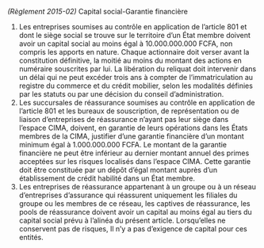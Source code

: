 _(Règlement 2015-02)_ Capital social-Garantie financière
1.  Les entreprises soumises au contrôle en application de l’article 801 et dont le siège social se trouve sur le territoire d’un État membre doivent avoir un capital social au moins égal à 10.000.000.000 FCFA, non compris les apports en nature. Chaque actionnaire doit verser avant la constitution définitive, la moitié au moins du montant des actions en numéraire souscrites par lui.
La libération du reliquat doit intervenir dans un délai qui ne peut excéder trois ans à compter de l’immatriculation au registre du commerce et du crédit mobilier, selon les modalités définies par les statuts ou par une décision du conseil d’administration.
1.  Les succursales de réassurance soumises au contrôle en application de l’article 801 et les bureaux de souscription, de représentation ou de liaison d’entreprises de réassurance n’ayant pas leur siège dans l’espace CIMA, doivent, en garantie de leurs opérations dans les États membres de la CIMA, justifier d’une garantie financière d’un montant minimum égal à 1.000.000.000 FCFA. Le montant de la garantie financière ne peut être inférieur au dernier montant annuel des primes acceptées sur les risques localisés dans l’espace CIMA.
Cette garantie doit être constituée par un dépôt d’égal montant auprès d’un établissement de crédit habilité dans un État membre.
1.  Les entreprises de réassurance appartenant à un groupe ou à un réseau d’entreprises d’assurance qui réassurent uniquement les filiales du groupe ou les membres de ce réseau, les captives de réassurance, les pools de réassurance doivent avoir un capital au moins égal au tiers du capital social prévu à l’alinéa du présent article. Lorsqu’elles ne conservent pas de risques, Il n’y a pas d’exigence de capital pour ces entités.